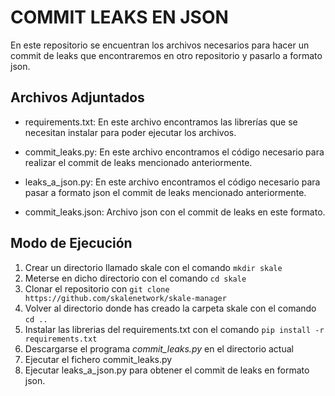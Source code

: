 # COMMIT LEAKS EN JSON

En este repositorio se encuentran los archivos necesarios para hacer un commit de leaks que encontraremos en otro repositorio y pasarlo a formato json.

## Archivos Adjuntados

- requirements.txt: En este archivo encontramos las librerías que se necesitan instalar para poder ejecutar los archivos.

- commit_leaks.py: En este archivo encontramos el código necesario para realizar el commit de leaks mencionado anteriormente.

- leaks_a_json.py: En este archivo encontramos el código necesario para pasar a formato json el commit de leaks mencionado anteriormente.

- commit_leaks.json: Archivo json con el commit de leaks en este formato.

## Modo de Ejecución

1. Crear un directorio llamado skale con el comando `mkdir skale`
2. Meterse en dicho directorio con el comando `cd skale`
3. Clonar el repositorio con `git clone https://github.com/skalenetwork/skale-manager`
4. Volver al directorio donde has creado la carpeta skale con el comando `cd ..`
5. Instalar las librerias del requirements.txt con el comando `pip install -r requirements.txt`
6. Descargarse el programa *commit_leaks.py* en el directorio actual
7. Ejecutar el fichero commit_leaks.py
5. Ejecutar leaks_a_json.py para obtener el commit de leaks en formato json.
